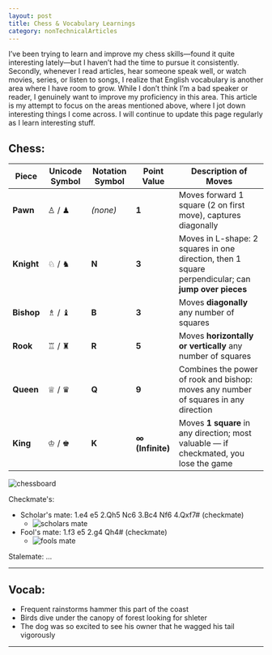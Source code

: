 ```yaml
---
layout: post
title: Chess & Vocabulary Learnings
category: nonTechnicalArticles
---
```


I’ve been trying to learn and improve my chess skills—found it quite interesting lately—but I haven’t had the time to pursue it consistently.
Secondly, whenever I read articles, hear someone speak well, or watch movies, series, or listen to songs, I realize that English vocabulary is another area where I have room to grow. While I don’t think I’m a bad speaker or reader, I genuinely want to improve my proficiency in this area.
This article is my attempt to focus on the areas mentioned above, where I jot down interesting things I come across. I will continue to update this page regularly as I learn interesting stuff.

## Chess: 

| Piece      | Unicode Symbol | Notation Symbol | Point Value      | Description of Moves                                                                                |
| ---------- | -------------- | --------------- | ---------------- | --------------------------------------------------------------------------------------------------- |
| **Pawn**   | ♙ / ♟︎         | *(none)*        | **1**            | Moves forward 1 square (2 on first move), captures diagonally                                       |
| **Knight** | ♘ / ♞          | **N**           | **3**            | Moves in L-shape: 2 squares in one direction, then 1 square perpendicular; can **jump over pieces** |
| **Bishop** | ♗ / ♝          | **B**           | **3**            | Moves **diagonally** any number of squares                                                          |
| **Rook**   | ♖ / ♜          | **R**           | **5**            | Moves **horizontally or vertically** any number of squares                                          |
| **Queen**  | ♕ / ♛          | **Q**           | **9**            | Combines the power of rook and bishop: moves any number of squares in any direction                 |
| **King**   | ♔ / ♚          | **K**           | **∞ (Infinite)** | Moves **1 square** in any direction; most valuable — if checkmated, you lose the game               |

<img src="{{ site.baseurl }}/public/images/chessvocab/chessboard.jpg" alt="chessboard" class="blog-image">

Checkmate's:
- Scholar's mate: 1.e4 e5 2.Qh5 Nc6 3.Bc4 Nf6 4.Qxf7# (checkmate)
  - <img src="{{ site.baseurl }}/public/images/chessvocab/scholars_mate.png" alt="scholars mate" class="blog-image">
- Fool's mate: 1.f3 e5 2.g4 Qh4# (checkmate)
  - <img src="{{ site.baseurl }}/public/images/chessvocab/fools_mate.png" alt="fools mate" class="blog-image">

Stalemate: ...  

---------------------------

## Vocab: 

- Frequent rainstorms hammer this part of the coast
- Birds dive under the canopy of forest looking for shleter
- The dog was so excited to see his owner that he wagged his tail vigorously


---------------------------------------
